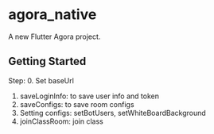 # agora_native

A new Flutter Agora project.

## Getting Started

Step:
0. Set baseUrl
1. saveLoginInfo: to save user info and token
2. saveConfigs: to save room configs     
3. Setting configs: setBotUsers, setWhiteBoardBackground
4. joinClassRoom: join class